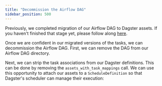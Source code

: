 ```yaml
---
title: "Decommission the Airflow DAG"
sidebar_position: 500
---
```


Previously, we completed migration of our Airflow DAG to Dagster assets. If you haven't finished that stage yet, please follow along [here](migrate).

Once we are confident in our migrated versions of the tasks, we can decommission the Airflow DAG. First, we can remove the DAG from our Airflow DAG directory.

Next, we can strip the task associations from our Dagster definitions. This can be done by removing the `assets_with_task_mappings` call. We can use this opportunity to attach our assets to a `ScheduleDefinition` so that Dagster's scheduler can manage their execution:

<CodeExample filePath="guides/migrate/airlift-migration-tutorial/tutorial_example/dagster_defs/stages/standalone.py" language="python"/>